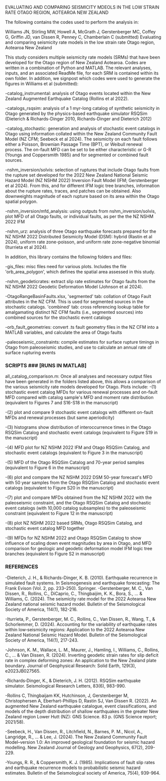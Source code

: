 EVALUATING AND COMPARING SEISMICITY MDEOLS IN THE LOW STRAIN RATE OTAGO REGION, AOTEAROA NEW ZEALAND 


The following contains the codes used to perform the analysis in:

Williams JN, Stirling MW, Howell A, McGrath J, Gerstenberger MC, Coffey G, Griffin JD, van Dissen R, Penney C, Chamberlain C (submitted) Evaluating and comparing seismicity rate models in the low strain rate Otago region, Aotearoa New Zealand

This study considers multiple seismicity rate models (SRMs) that have been developed for the Otago region of New Zealand Aotearoa. Codes are written in a combination of Python and MATLAB. The relevant analyses, inputs, and an associated ReadMe file, for each SRM is contained within its own folder. In addition, we signpost which codes were used to generate the figures in Williams et al (submitted):

-catalog_instrumental: analysis of Otago events located within the New Zealand Augmented Earthquake Catalog (Rollins et al 2022).

-catalogs_rsqsim:  analysis of a 1 myr-long catalog of synthetic seismicity in Otago generated by the physics-based earthquake simulator RSQSim (Dieterich & Richards-Dinger 2010, Richards-Dinger and Dieterich 2012)

-catalog_stochastic: generation and analysis of stochastic event catalogs in Otago using information collated within the New Zealand Community Fault Model (NZ CFM; Seebeck et al 2024). The seismicity on each fault follows either a Poisson, Brownian Passage Time (BPT), or Weibull renewal process. The on-fault MFD can be set to be either characteristic or G-R (Youngs and Coppersmith 1985) and for segmented or combined fault sources. 

-nshm_inversion/solvis: selection of ruptures that include Otago faults from the rupture set developed for the 2022 New Zealand National Seismic Hazard Model (NZ NSHM 2022) Inversion Fault Model (IFM; Gerstenberger et al 2024). From this, and for different IFM logic tree branches, information about the rupture rates, traces, and patches can be obtained. Also downweights magnitude of each rupture based on its area within the Otago spatial polygon.

-nshm_inversion/mfd_analysis: using outputs from nshm_inversion/solvis, plot MFD of all Otago faults, or individual faults, as per the the NZ NSHM 2022 IFM

-nshm_urz: analysis of three Otago earthquake forecasts prepared for the NZ NSHM 2022 Distributed Seismicity Model (DSM): hybrid (Rastin et al 2024), uniform rate zone-poisson, and uniform rate zone-negative binomial (Iturrieta et al 2024). 

In addition, this library contains the following folders and files:

-gis_files: misc files need for various plots. Includes the file 'orb_area_polygon', which defines the spatial area assessed in this study.

-nshm_geodeticrates: extract slip rate estimates for Otago faults from the NZ NSHM 2022 Geodetic Deformation Model (Johnson et al 2024). 

-OtagoRangeBasinFaults.xlsx, 'segmented' tab: collation of Otago Fault attributes in the NZ CFM. This is used for segmented sources in the stochastic catalogs. 'combined' tab: cross referencing lookup table for amalgamating distinct NZ CFM faults (i.e., segmented sources) into combined sources for the stochastic event catalogs

-orb_fault_geometries: convert .ts fault geometry files in the NZ CFM into a MATLAB variables, and calculate the area of Otago faults

-paleoseismic_constraints: compile estimates for surface rupture timings in Otago from paleoseismic studies, and use to calculate an annual rate of surface rupturing events

### SCRIPTS ### [RUNS IN MATLAB]

all_catalog_comparison.m: Once all analyses and necessary output files have been generated in the folders listed above, this allows a comparison of the various seismicity rate models developed for Otago. Plots include:
-(1) stochastic event catalog MFDs for various renewal processes and on-fault MFD compared with catalog sample's MFD and moment rate distribution (equivalent to Figures 7 and S16-S18 in the manuscript)

-(2) plot and compare 9 stochastic event catalogs with different on-fault MFDs and renewal processes (but same aperiodicity)

-(3) histograms show distribution of interoccurrence times in the Otago RSQSim Catalog and stochastic event catalogs (equivalent to Figure S19 in the manuscript)

-(4) MFD plot for NZ NSHM 2022 IFM and Otago RSQSim Catalog, and stochastic event catalogs (equivalent to Figure 3 in the manuscript)

-(5) MFD of the Otago RSQSim Catalog and 70-year period samples (equivalent to Figure 6 in the manuscript)

-(6) plot and compare the NZ NSHM 2022 DSM 50-year forecast's MFD with 50 year samples from the Otago RSQSim Catalog and stochastic event catalogs (equivalent to Figure S20 in the manuscript)

-(7) plot and compare MFDs obtained from the NZ NSHM 2022 with the paleoseismic constraint, and the Otago RSQSim Catalog and stochastic event catalogs (with 10,000 catalog subsamples) to the paleoseismic constraint (equivalent to Figure 12 in the manuscript)

-(8) plot NZ NSHM 2022 based SRMs, Otago RSQSim Catalog, and stochastic event catalog MFD together

-(9) MFDs for NZ NSHM 2022 and Otago RSQSim Catalog to show influence of scaling down event magnitudes by area in Otago, and MFD comparison for geologic and geodetic deformation model IFM logic tree branches (equivalent to Figure S2 in manuscript)

### REFERENCES ###

-Dieterich, J. H., & Richards-Dinger, K. B. (2010). Earthquake recurrence in simulated fault systems. In Seismogenesis and earthquake forecasting: The Frank Evison (Vol. 2, pp. 233–250). Springer.
-Gerstenberger, M. C., Van Dissen, R., Rollins, C., DiCaprio, C., Thingbaijim, K. K., Bora, S., ... & Williams, C. (2024). The seismicity rate model for the 2022 Aotearoa New Zealand national seismic hazard model. Bulletin of the Seismological Society of America, 114(1), 182-216.

-Iturrieta, P., Gerstenberger, M. C., Rollins, C., Van Dissen, R., Wang, T., & Schorlemmer, D. (2024). Accounting for the variability of earthquake rates within low‐seismicity regions: Application to the 2022 Aotearoa New Zealand National Seismic Hazard Model. Bulletin of the Seismological Society of America, 114(1), 217-243.

-Johnson, K. M., Wallace, L. M., Maurer, J., Hamling, I., Williams, C., Rollins, C., ... & Van Dissen, R. (2024). Inverting geodetic strain rates for slip deficit rate in complex deforming zones: An application to the New Zealand plate boundary. Journal of Geophysical Research: Solid Earth, 129(3), e2023JB027565.

-Richards‐Dinger, K., & Dieterich, J. H. (2012). RSQSim earthquake simulator. Seismological Research Letters, 83(6), 983-990.

-Rollins C, Thingbaijam KK, Hutchinson, J, Gerstenberger M, Christophersen A, Eberhart-Phillips D, Rastin SJ, Van Dissen R. (2022). An augmented New Zealand earthquake catalogue, event classifications, and models of the depth distribution of shallow earthquakes in the greater New Zealand region Lower Hutt (NZ): GNS Science. 83 p. (GNS Science report; 2021/58).

-Seebeck, H., Van Dissen, R., Litchfield, N., Barnes, P. M., Nicol, A., Langridge, R., ... & Lee, J. (2024). The New Zealand Community Fault Model–version 1.0: An improved geological foundation for seismic hazard modelling. New Zealand Journal of Geology and Geophysics, 67(2), 209-229.

-Youngs, R. R., & Coppersmith, K. J. (1985). Implications of fault slip rates and earthquake recurrence models to probabilistic seismic hazard estimates. Bulletin of the Seismological society of America, 75(4), 939-964.
